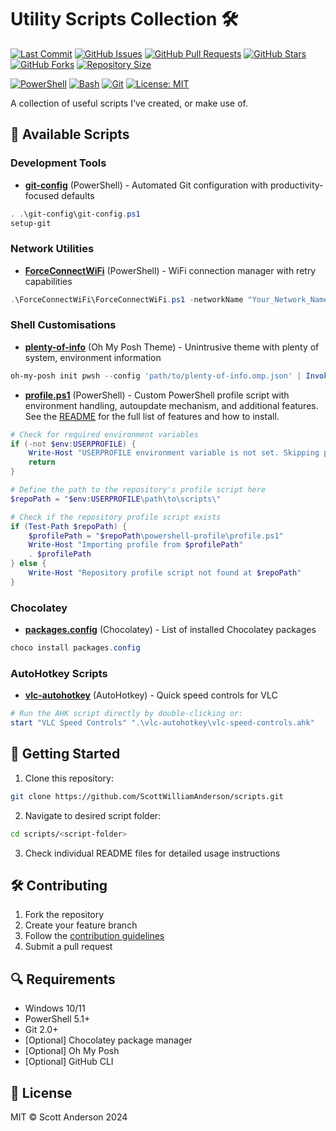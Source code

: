 # Utility Scripts Collection 🛠️

[![Last Commit](https://img.shields.io/github/last-commit/ScottWilliamAnderson/scripts)](https://github.com/ScottWilliamAnderson/scripts)
[![GitHub Issues](https://img.shields.io/github/issues/ScottWilliamAnderson/scripts)](https://github.com/ScottWilliamAnderson/scripts)
[![GitHub Pull Requests](https://img.shields.io/github/issues-pr/ScottWilliamAnderson/scripts)](https://github.com/ScottWilliamAnderson/scripts)
[![GitHub Stars](https://img.shields.io/github/stars/ScottWilliamAnderson/scripts)](https://github.com/ScottWilliamAnderson/scripts)
[![GitHub Forks](https://img.shields.io/github/forks/ScottWilliamAnderson/scripts)](https://github.com/ScottWilliamAnderson/scripts)
[![Repository Size](https://img.shields.io/github/repo-size/ScottWilliamAnderson/scripts)](https://github.com/ScottWilliamAnderson/scripts)

[![PowerShell](https://img.shields.io/badge/PowerShell-5.1+-blue.svg)](https://github.com/PowerShell/PowerShell)
[![Bash](https://img.shields.io/badge/Bash-4.0+-orange.svg)](https://www.gnu.org/software/bash/)
[![Git](https://img.shields.io/badge/Git-2.0+-green.svg)](https://git-scm.com/)
[![License: MIT](https://img.shields.io/badge/License-MIT-yellow.svg)](https://opensource.org/licenses/MIT)

A collection of useful scripts I've created, or make use of.

## 📂 Available Scripts

### Development Tools
- [**git-config**](git-config/README.md) (PowerShell) - Automated Git configuration with productivity-focused defaults

```powershell
. .\git-config\git-config.ps1
setup-git
```

### Network Utilities
- [**ForceConnectWiFi**](ForceConnectWifi/README.md) (PowerShell) - WiFi connection manager with retry capabilities
```powershell
.\ForceConnectWiFi\ForceConnectWiFi.ps1 -networkName "Your_Network_Name" -maxRetries 5 -retryIntervalSeconds 10
```

### Shell Customisations
- [**plenty-of-info**](oh-my-posh/README.md) (Oh My Posh Theme) - Unintrusive theme with plenty of system, environment information
```powershell
oh-my-posh init pwsh --config 'path/to/plenty-of-info.omp.json' | Invoke-Expression
```

- [**profile.ps1**](powershell-profile/README.md) (PowerShell) - Custom PowerShell profile script with environment handling, autoupdate mechanism, and additional features. See the [README](powershell-profile/README.md) for the full list of features and how to install.
```powershell
# Check for required environment variables
if (-not $env:USERPROFILE) {
    Write-Host "USERPROFILE environment variable is not set. Skipping profile import."
    return
}

# Define the path to the repository's profile script here
$repoPath = "$env:USERPROFILE\path\to\scripts\"

# Check if the repository profile script exists
if (Test-Path $repoPath) {
    $profilePath = "$repoPath\powershell-profile\profile.ps1"
    Write-Host "Importing profile from $profilePath"
    . $profilePath 
} else {
    Write-Host "Repository profile script not found at $repoPath"
}
```

### Chocolatey
- [**packages.config**](chocolatey/README.md) (Chocolatey) - List of installed Chocolatey packages
```powershell
choco install packages.config
```

### AutoHotkey Scripts
- [**vlc-autohotkey**](vlc-autohotkey/README.md) (AutoHotkey) - Quick speed controls for VLC
```powershell
# Run the AHK script directly by double-clicking or:
start "VLC Speed Controls" ".\vlc-autohotkey\vlc-speed-controls.ahk"
```

## 🚀 Getting Started

1. Clone this repository:

```bash
git clone https://github.com/ScottWilliamAnderson/scripts.git
```

2. Navigate to desired script folder:

```bash
cd scripts/<script-folder>
```

3. Check individual README files for detailed usage instructions

## 🛠️ Contributing

1. Fork the repository
2. Create your feature branch
3. Follow the [contribution guidelines](.github/CONTRIBUTING.md)
4. Submit a pull request

## 🔍 Requirements

- Windows 10/11
- PowerShell 5.1+
- Git 2.0+
- [Optional] Chocolatey package manager
- [Optional] Oh My Posh
- [Optional] GitHub CLI

## 📝 License

MIT © Scott Anderson 2024
